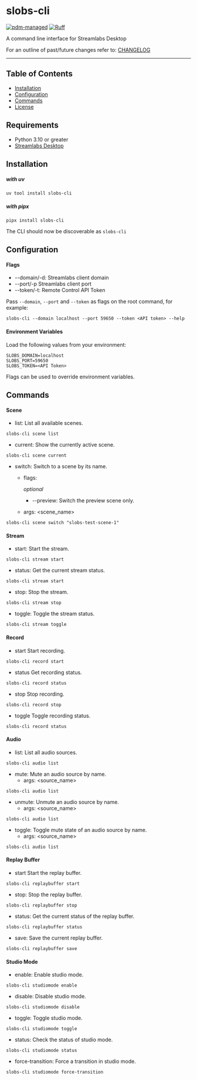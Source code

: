 # slobs-cli

[![pdm-managed](https://img.shields.io/endpoint?url=https%3A%2F%2Fcdn.jsdelivr.net%2Fgh%2Fpdm-project%2F.github%2Fbadge.json)](https://pdm-project.org)
[![Ruff](https://img.shields.io/endpoint?url=https://raw.githubusercontent.com/astral-sh/ruff/main/assets/badge/v2.json)](https://github.com/astral-sh/ruff)


A command line interface for Streamlabs Desktop

For an outline of past/future changes refer to: [CHANGELOG](CHANGELOG.md)

-----

## Table of Contents

- [Installation](#installation)
- [Configuration](#configuration)
- [Commands](#root-typer)
- [License](#license)

## Requirements

-   Python 3.10 or greater
-   [Streamlabs Desktop][sl-desktop]

## Installation

##### *with uv*

```console
uv tool install slobs-cli
```

##### *with pipx*

```console
pipx install slobs-cli
```

The CLI should now be discoverable as `slobs-cli`

## Configuration

#### Flags

-   --domain/-d: Streamlabs client domain
-   --port/-p Streamlabs client port
-   --token/-t: Remote Control API Token

Pass `--domain`, `--port` and `--token` as flags on the root command, for example:

```console
slobs-cli --domain localhost --port 59650 --token <API token> --help
```

#### Environment Variables

Load the following values from your environment:

```env
SLOBS_DOMAIN=localhost
SLOBS_PORT=59650
SLOBS_TOKEN=<API Token>
```

Flags can be used to override environment variables.

[sl-desktop]: https://streamlabs.com/streamlabs-live-streaming-software?srsltid=AfmBOopnswGBgEyvVSi2DIc_vsGovKn2HQZyLw1Cg6LEo51OJhONXnAX

## Commands

#### Scene

-   list: List all available scenes.

```console
slobs-cli scene list
```

-   current: Show the currently active scene.

```console
slobs-cli scene current
```

-   switch: Switch to a scene by its name.
    -   flags:

        *optional*
        -   --preview: Switch the preview scene only.
    -   args: <scene_name>

```console
slobs-cli scene switch "slobs-test-scene-1"
```

#### Stream

-   start: Start the stream.

```console
slobs-cli stream start
```

-   status: Get the current stream status.

```console
slobs-cli stream start
```

-   stop: Stop the stream.

```console
slobs-cli stream stop
```

-   toggle: Toggle the stream status.

```console
slobs-cli stream toggle
```

#### Record

-   start   Start recording.

```console
slobs-cli record start
```

-   status  Get recording status.

```console
slobs-cli record status
```

-   stop    Stop recording.

```console
slobs-cli record stop
```

-   toggle  Toggle recording status.

```console
slobs-cli record status
```

#### Audio

-   list: List all audio sources.

```console
slobs-cli audio list
```

-   mute: Mute an audio source by name.
    -   args: <source_name>

```console
slobs-cli audio list
```

-   unmute: Unmute an audio source by name.
    -   args: <source_name>

```console
slobs-cli audio list
```

-   toggle: Toggle mute state of an audio source by name.
    -   args: <source_name>

```console
slobs-cli audio list
```

#### Replay Buffer

-   start   Start the replay buffer.

```console
slobs-cli replaybuffer start
```

-   stop: Stop the replay buffer.

```console
slobs-cli replaybuffer stop
```

-   status: Get the current status of the replay buffer.

```console
slobs-cli replaybuffer status
```

-   save: Save the current replay buffer.

```console
slobs-cli replaybuffer save
```

#### Studio Mode

-   enable: Enable studio mode.

```console
slobs-cli studiomode enable
```

-   disable: Disable studio mode.

```console
slobs-cli studiomode disable
```

-   toggle: Toggle studio mode.

```console
slobs-cli studiomode toggle
```

-   status: Check the status of studio mode.

```console
slobs-cli studiomode status
```

-   force-transition: Force a transition in studio mode.

```console
slobs-cli studiomode force-transition
```
